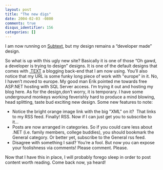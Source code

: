 ```yaml
---
layout: post
title: "The new digs"
date: 2004-02-03 -0800
comments: true
disqus_identifier: 156
categories: []
---
```

I am now running on [Subtext](http://subtextproject.com/ "Subtext"), but
my design remains a “developer made” design.

So what is up with this ugly new site? Basically it is one of those “Oh
gawd, a developer is trying to design” designs. It is one of the default
designs that comes with
[.TEXT](http://dottextwiki.scottwater.com/ ".TEXT") a blogging back-end
that I am now using. You’ll also notice that my URL is some funky long
piece of work with "europe" in it. No, I haven’t moved to europe. My
good man Erik pointed me towards free ASP.NET hosting with SQL Server
access. I’m trying it out and hosting my blog here. As for the
design,don’t worry, it is temporary. I have some underground monkeys
working feverishly hard to produce a mind blowing, head splitting, taste
bud exciting new design. Some new features to note:

-   Notice the bright orange image link with the big "XML" on it?  That
    links to my RSS feed. Finally! RSS. Now if I can just get you to
    subscribe to it...
-   Posts are now arranged in categories. So if you could care less
    about .NET (i.e. family members, college buddies), you should
    bookmark the General category. Or better yet, subscribe to the
    General rss feed.
-   Disagree with something I said? You’re a fool. But now you can
    expose your foolishness via comments! Please comment. Please.

Now that I have this in place, I will probably forego sleep in order to
post content worth reading. Come back now, ya heard!

